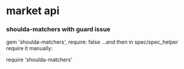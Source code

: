 # market api

### shoulda-matchers with guard issue

gem 'shoulda-matchers', require: false
...and then in spec/spec_helper require it manually:

require 'shoulda-matchers'